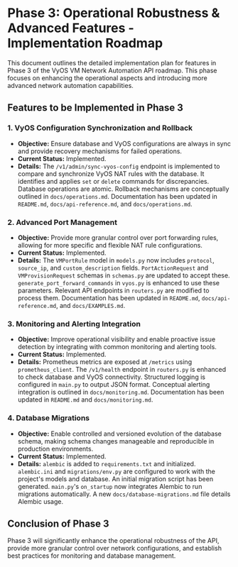 # Phase 3: Operational Robustness & Advanced Features - Implementation Roadmap

This document outlines the detailed implementation plan for features in Phase 3 of the VyOS VM Network Automation API roadmap. This phase focuses on enhancing the operational aspects and introducing more advanced network automation capabilities.

## Features to be Implemented in Phase 3

### 1. VyOS Configuration Synchronization and Rollback

*   **Objective:** Ensure database and VyOS configurations are always in sync and provide recovery mechanisms for failed operations.
*   **Current Status:** Implemented.
*   **Details:** The `/v1/admin/sync-vyos-config` endpoint is implemented to compare and synchronize VyOS NAT rules with the database. It identifies and applies `set` or `delete` commands for discrepancies. Database operations are atomic. Rollback mechanisms are conceptually outlined in `docs/operations.md`. Documentation has been updated in `README.md`, `docs/api-reference.md`, and `docs/operations.md`.

### 2. Advanced Port Management

*   **Objective:** Provide more granular control over port forwarding rules, allowing for more specific and flexible NAT rule configurations.
*   **Current Status:** Implemented.
*   **Details:** The `VMPortRule` model in `models.py` now includes `protocol`, `source_ip`, and `custom_description` fields. `PortActionRequest` and `VMProvisionRequest` schemas in `schemas.py` are updated to accept these. `generate_port_forward_commands` in `vyos.py` is enhanced to use these parameters. Relevant API endpoints in `routers.py` are modified to process them. Documentation has been updated in `README.md`, `docs/api-reference.md`, and `docs/EXAMPLES.md`.

### 3. Monitoring and Alerting Integration

*   **Objective:** Improve operational visibility and enable proactive issue detection by integrating with common monitoring and alerting tools.
*   **Current Status:** Implemented.
*   **Details:** Prometheus metrics are exposed at `/metrics` using `prometheus_client`. The `/v1/health` endpoint in `routers.py` is enhanced to check database and VyOS connectivity. Structured logging is configured in `main.py` to output JSON format. Conceptual alerting integration is outlined in `docs/monitoring.md`. Documentation has been updated in `README.md` and `docs/monitoring.md`.

### 4. Database Migrations

*   **Objective:** Enable controlled and versioned evolution of the database schema, making schema changes manageable and reproducible in production environments.
*   **Current Status:** Implemented.
*   **Details:** `alembic` is added to `requirements.txt` and initialized. `alembic.ini` and `migrations/env.py` are configured to work with the project's models and database. An initial migration script has been generated. `main.py`'s `on_startup` now integrates Alembic to run migrations automatically. A new `docs/database-migrations.md` file details Alembic usage.

## Conclusion of Phase 3

Phase 3 will significantly enhance the operational robustness of the API, provide more granular control over network configurations, and establish best practices for monitoring and database management.
